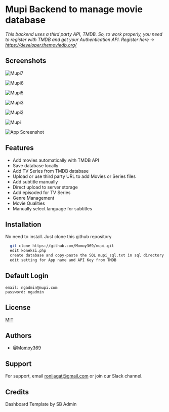 
# Mupi Backend to manage movie database

*This backend uses a third party API, TMDB. So, to work properly, you need to register with TMDB and get your Authentication API. Register here -> https://developer.themoviedb.org/*






## Screenshots

![Mupi7](<https://media-hosting.imagekit.io//1de0923c0ba84a61/Screenshot%20From%202025-03-14%2001-43-22.png?Expires=1836497069&Key-Pair-Id=K2ZIVPTIP2VGHC&Signature=qE~NCZfgTNbwWoYfx0t1TcIHCewaQetFg4bkA5zWVCvSZc06sfKzg9LVSaxLY5YW7cXTakxkSyPeVDypvU~KTIjUiG9ID9YxVjV5Ou363y3Jgb6sRtryzizId0SsIONqbtkGiHxXLok3S7i0incspNV7bZB3lAC9~hfqay9d-ozpi5L2vaPnSSMYCU8KfXQK6s9PFTs7DOjqKh173cLqWaBLMm3-IAdaV970ZQjRUZC5RVQszS1K9uKEmo87Ic8WylQQrKHMbnR~cqlyr8bECjdVxhcdY2ulkxZrZS0q3nfWS-mtI4SBqU7AUOm8xaTssXnfNqUgdbiLYMmw11KWgg__>)

![Mupi6](<https://media-hosting.imagekit.io//3ae9646e57084e7b/Screenshot%20From%202025-03-14%2001-43-33.png?Expires=1836497069&Key-Pair-Id=K2ZIVPTIP2VGHC&Signature=1qFtpgubHMoWj8veJOR9wh8GVP9NSou3xHJd4QSLWuCo8d~gypFVf54vSRLZ5EDYz32MVsJ2GiQE0TyX8FbtphdRbcpwu6mVj6V1x5O4Vhyxy6~pXQCKtdS6PrIbm9v4kpn3zAfm~BBw3RjRjDafrSPJeNnnwyQN7~4o7Q71yhnfuBKS~J4-XRw8jetZdezRTimDfbmzfOPWOk4Iia~h8UtZ4RjIgc5NwVULcaG333hTtr0YjLi-B5R56Z4ZdPz12z7Wwgfx8e~Po6CdA8x7vjZusVceQaEm4g03fL8L08NZUrloDLMvi3QUzw802RBndbAdtroW9K5cowMLbtAxrw__>)

![Mupi5](<https://media-hosting.imagekit.io//49b6ffaa9fe34a77/Screenshot%20From%202025-03-14%2001-43-38.png?Expires=1836497069&Key-Pair-Id=K2ZIVPTIP2VGHC&Signature=CSPWppMMlg1oaFc6SKDNIrI5XMl3fzRDvHxpXTqNewFRHkDmUIviaGTl25sSArHHIRGq3o-LWF0M8YjHjDsXgvVD4cIlxZbrk9BiyQGYKirJkw3w09rA8UGHQDDVrgjn5yuDcxg9-3nhxdSFkwycQc3rj7XcMPvZtlmj5a6vz1acDHxelNvNhN-GlzoPfKOVvDseauqJQvtuxOmIwsqX7cURMyBTh5suqh6xErhb1IrHYC0enPbqZPgUmkpOdr14bEJnHI~utAx3Y1NRTyfzDe7l1WAm4M9ac-ftwUKuhQFstCYMKAe2yEIMX-HWfMFrup9ufgFfOVmowGZKeZ8EHg__>)

![Mupi3](<https://media-hosting.imagekit.io//ed887146f4e34863/Screenshot%20From%202025-03-14%2001-43-47.png?Expires=1836497069&Key-Pair-Id=K2ZIVPTIP2VGHC&Signature=avMJwIpnOv7v~WXbE6mX-m6ybduErXvxgxZCzG~dt7y5f-Q5Q6E81VmhkIFka3KxyHCJT891c~df3E7DXOs-4dAUGFiJW54mCtq6S3U6XNYCw25Tw0St07hsg1eC0vOtEdlsb0Zu2ZoU7sKXCwn4qXptXy0mRllSlVLkf~9pn4hE7GX7wabt2PTbBjjsmsQd2BRJbe0tPJEninPJbBbTs4oXKv9C3kgAc0jKh5k6LPtCemiGqhe7e3VfNvqe5cK8uuEJucP9X0mt4b2ScvG8EJu06UtMk2nFBc1SRZW8O-fhLbRW-zm1-c0rhU-3uPzCdpphadDEfongvQpXezmTcQ__>)

![Mupi2](<https://media-hosting.imagekit.io//04ac37f6b17a4406/Screenshot%20From%202025-03-14%2001-45-35.png?Expires=1836497069&Key-Pair-Id=K2ZIVPTIP2VGHC&Signature=XynPoQ1laubN1jSpmdIeWGkCX1OUtGodcw5q0AZkl4Dk688WaWN6UpMAsjEbipPEZt0sUqG8aGIae2pH34pzoaC2le7SUcbM8r8EGacSVPMwP23pl5PPDOEh-8wemLYuOojjGvvAbLccTzJnQyJGwBjUIZUXB1bmu1q12gYfgw0mmWCpJEZYM~Q1EXKI4t6lwsHu5c1Rf~4K00WDl3A~nwvRqgOXzAVVqD9z6DxKo3NUEkC2l1UC9AjZtmjOSRHvHoULvNgnejRjku0L1v6sPPV0NL2eP~RcGo1KsjSxlvI8Hx0HboPzXSXZ0FoRHBElpQcwK7rLkwmDhSBoqi10tA__>)

![Mupi](<https://media-hosting.imagekit.io//473ab4e1e61a4e1e/Screenshot%20From%202025-03-14%2001-45-58.png?Expires=1836497069&Key-Pair-Id=K2ZIVPTIP2VGHC&Signature=ZEb5V~v7JrqqgdNiVse69W9ywdLKBfomQyi5u~TXQz6jeZ6Q-Mo0GX8xks9abEhso6ZejnVsdaJ-WKz5uoQinybjiT99jnNyyqshkizQuY65W5qQINacrRHnRk2HAufk1EjexJvVjwaXK3aQtnypoIkUM-eNX25g8auTP6MBKeAV1HHu9JnNq5mjpDRQYKJTeVO0Z57BGdNKwS9mHgBMltbIxa~4c688kA4SrpWNV5N~wizeNRYqkDJNs-ZeoIXucih7jOvBM7knRET2ssG5u3dAUZI5K0IPi9SSOQJmO6r8DNxVYpN9C4vbWH3zgaUEm-36lXzos9qvKvq3KqFUuA__>)

![App Screenshot](https://media-hosting.imagekit.io//71ed810cc7cb4f05/Screenshot%20From%202025-03-14%2002-01-02.png?Expires=1836497069&Key-Pair-Id=K2ZIVPTIP2VGHC&Signature=cSauDaDERSsMa1uMG~UGU5p9KdX9BNp~FMabvogJ370HPM7Ii3Je-f5n6Hv3BYdgaOk3yOkJrjIsLt~5tSCEFus7hyp6GQxW50dpJjeRr2~wdV53SwMQjcwWW6xN3HlgRdXWAx54mjLEN7uGSu1pIUNBWbT2ykza6EJGNCI3AbcgLu-8hdgXo3msWSffffrbKmtmVdDibvhCFsljdcHhBbAVsyAGkqXLlmv5ryALjSMXvj8n~Ogm~i2xTwvirjE7dKZhtjyI4eOa1NTQsfmmImqk5fdZjWNW-AGIVR5jGrxOT96~n2s-BSGGn2pTUZhNZbZrIA-wO9oiHkTF~DQV1g__)
## Features

- Add movies automatically with TMDB API
- Save database locally
- Add TV Series from TMDB database
- Upload or use third party URL to add Movies or Series files
- Add subtitle manually
- Direct upload to server storage
- Add episoded for TV Series
- Genre Management
- Movie Qualities
- Manually select language for subtitles


## Installation

No need to install. Just clone this github repository

```bash
  git clone https://github.com/Momoy369/mupi.git
  edit koneksi.php
  create database and copy-paste the SQL mupi_sql.txt in sql directory to database phpmyadmin
  edit setting for App name and API Key from TMDB
```
    
## Default Login

```
email: ngadmin@mupi.com
password: ngadmin
```


## License

[MIT](https://choosealicense.com/licenses/mit/)


## Authors

- [@Momoy369](https://www.github.com/Momoy369)


## Support

For support, email ronijagat@gmail.com or join our Slack channel.


## Credits

Dashboard Template by SB Admin